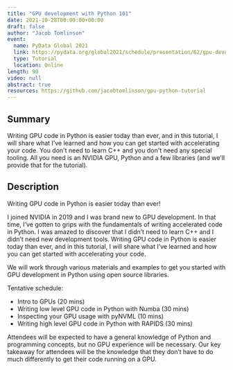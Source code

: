 ```yaml
---
title: "GPU development with Python 101"
date: 2021-10-28T00:00:00+00:00
draft: false
author: "Jacob Tomlinson"
event:
  name: PyData Global 2021
  link: https://pydata.org/global2021/schedule/presentation/62/gpu-development-with-python-101/
  type: Tutorial
  location: Online
length: 90
video: null
abstract: true
resources: https://github.com/jacobtomlinson/gpu-python-tutorial
---
```


## Summary

Writing GPU code in Python is easier today than ever, and in this tutorial, I will share what I’ve learned and how you can get started with accelerating your code. You don't need to learn C++ and you don't need any special tooling. All you need is an NVIDIA GPU, Python and a few libraries (and we'll provide that for the tutorial).

## Description

Writing GPU code in Python is easier today than ever!

I joined NVIDIA in 2019 and I was brand new to GPU development. In that time, I’ve gotten to grips with the fundamentals of writing accelerated code in Python. I was amazed to discover that I didn’t need to learn C++ and I didn’t need new development tools. Writing GPU code in Python is easier today than ever, and in this tutorial, I will share what I’ve learned and how you can get started with accelerating your code.

We will work through various materials and examples to get you started with GPU development in Python using open source libraries.

Tentative schedule:

- Intro to GPUs (20 mins)
- Writing low level GPU code in Python with Numba (30 mins)
- Inspecting your GPU usage with pyNVML (10 mins)
- Writing high level GPU code in Python with RAPIDS (30 mins)

Attendees will be expected to have a general knowledge of Python and programming concepts, but no GPU experience will be necessary. Our key takeaway for attendees will be the knowledge that they don’t have to do much differently to get their code running on a GPU.
